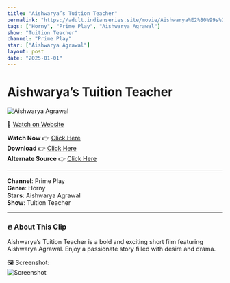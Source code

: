 ```yaml
---
title: "Aishwarya’s Tuition Teacher"
permalink: "https://adult.indianseries.site/movie/Aishwarya%E2%80%99s%20Tuition%20Teacher"
tags: ["Horny", "Prime Play", "Aishwarya Agrawal"]
show: "Tuition Teacher"
channel: "Prime Play"
star: ["Aishwarya Agrawal"]
layout: post
date: "2025-01-01"
---
```


# Aishwarya’s Tuition Teacher

![Aishwarya Agrawal](https://shorts.desisins.com/wp-content/uploads/2024/08/Aishwaryas-Tuition-Teacher-DesiSins.com_.jpg)

🔗 [Watch on Website](https://adult.indianseries.site/movie/Aishwarya%E2%80%99s%20Tuition%20Teacher)

**Watch Now** 👉 [Click Here](https://adult.indianseries.site/movie/Aishwarya%E2%80%99s%20Tuition%20Teacher)  
**Download** 👉 [Click Here](https://adult.indianseries.site/movie/Aishwarya%E2%80%99s%20Tuition%20Teacher)  
**Alternate Source** 👉 [Click Here](https://adult.indianseries.site/movie/Aishwarya%E2%80%99s%20Tuition%20Teacher)

---

**Channel**: Prime Play  
**Genre**: Horny  
**Stars**: Aishwarya Agrawal  
**Show**: Tuition Teacher

---

### 🔥 About This Clip

Aishwarya’s Tuition Teacher is a bold and exciting short film featuring Aishwarya Agrawal. Enjoy a passionate story filled with desire and drama.
 
🖼️ Screenshot:  
![Screenshot](https://shorts.desisins.com/wp-content/uploads/2024/08/Aishwaryas-Tuition-Teacher-DesiSins.com_.jpg)
